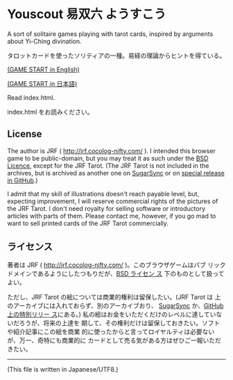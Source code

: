 # Youscout 易双六 ようすこう

<!-- Time-stamp: "2020-04-06T06:12:09Z" -->

A sort of solitaire games playing with tarot cards, inspired by
arguments about Yi-Ching divination.

タロットカードを使ったソリティアの一種。易経の理論からヒントを得ている。

[(GAME START in English)](http://hp.vector.co.jp/authors/VA058801/youscout/youscout.html?jrf_tarot=local&default_lang=en)

[(GAME START in 日本語)](http://hp.vector.co.jp/authors/VA058801/youscout/youscout.html?jrf_tarot=local&default_lang=ja)

Read index.html.

index.html をお読みください。


## License

The author is JRF ( http://jrf.cocolog-nifty.com/ ).  I intended this
browser game to be public-domain, but you may treat it as such under
the [BSD Licence](http://www.opensource.org/licenses/bsd-license.php),
except for the JRF Tarot. (The JRF Tarot is not included in the
archives, but is archived as another one on
[SugarSync](https://www.sugarsync.com/pf/D252372_79_6117454710) or on
[special release in
GitHub](https://github.com/JRF-2018/youscout/releases/tag/v0.30).)

I admit that my skill of illustrations doesn't reach payable level,
but, expecting improvement, I will reserve commercial rights of the
pictures of the JRF Tarot.  I don't need royalty for selling software
or introductory articles with parts of them. Please contact me,
however, if you go mad to want to sell printed cards of the JRF Tarot
commercially.


## ライセンス

著者は JRF ( http://jrf.cocolog-nifty.com/ )。このブラウザゲームはパブ
リックドメインであるようにしたつもりだが、[BSD ライセン
ス](http://sourceforge.jp/projects/opensource/wiki/licenses%2Fnew_BSD_license)
下のものとして扱ってよい。

ただし、JRF Tarot の絵については商業的権利は留保したい。(JRF Tarot は
上のアーカイブには入れておらず、別のアーカイブおり、
[SugarSync](https://www.sugarsync.com/pf/D252372_79_6117454710) か、[GitHub 上の特別リリー
ス](https://github.com/JRF-2018/youscout/releases/tag/v0.30)にある。)
私の絵はお金をいただくだけのレベルに達していないだろうが、将来の上達を
期して、その権利だけは留保しておきたい。ソフトや紹介記事にこの絵を商業
的に使ったからと言ってロイヤルティは必要ないが、万一、奇特にも商業的に
カードとして売る気がある方はぜひご一報いただきたい。


---
(This file is written in Japanese/UTF8.)
